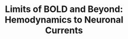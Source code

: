 ---
title: "Limits of BOLD and Beyond: Hemodynamics to Neuronal Currents"
project_id: 
conference_id: ""
presenters:
   - peter_bandettini
summary: "<p>Functional Imaging Laboratory, London, UK</p>"
file: /assets/presentations/T129.ppt
filename: T129.ppt
layout: presentation
---